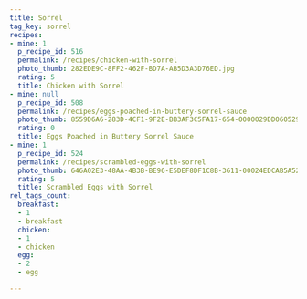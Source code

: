 ```yaml
---
title: Sorrel
tag_key: sorrel
recipes:
- mine: 1
  p_recipe_id: 516
  permalink: /recipes/chicken-with-sorrel
  photo_thumb: 282EDE9C-8FF2-462F-BD7A-AB5D3A3D76ED.jpg
  rating: 5
  title: Chicken with Sorrel
- mine: null
  p_recipe_id: 508
  permalink: /recipes/eggs-poached-in-buttery-sorrel-sauce
  photo_thumb: 8559D6A6-283D-4CF1-9F2E-BB3AF3C5FA17-654-0000029DD0605293.jpg
  rating: 0
  title: Eggs Poached in Buttery Sorrel Sauce
- mine: 1
  p_recipe_id: 524
  permalink: /recipes/scrambled-eggs-with-sorrel
  photo_thumb: 646A02E3-48AA-4B3B-BE96-E5DEF8DF1C8B-3611-00024EDCAB5A528C.jpg
  rating: 5
  title: Scrambled Eggs with Sorrel
rel_tags_count:
  breakfast:
  - 1
  - breakfast
  chicken:
  - 1
  - chicken
  egg:
  - 2
  - egg

---
```

